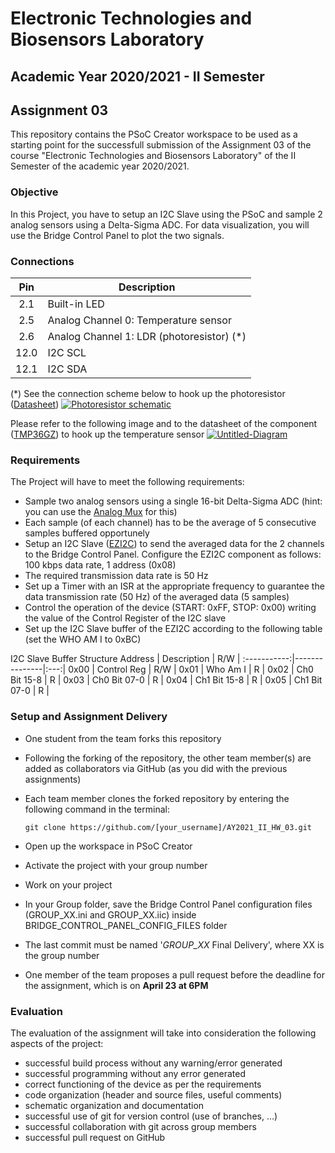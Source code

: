# Electronic Technologies and Biosensors Laboratory
## Academic Year 2020/2021 - II Semester

## Assignment 03
This repository contains the PSoC Creator workspace to be used as a starting point for the successfull submission of the Assignment 03
of the course "Electronic Technologies and Biosensors Laboratory" of the II Semester of the academic year 2020/2021.

### Objective
In this Project, you have to setup an I2C Slave using the PSoC and sample 2 analog sensors using a Delta-Sigma ADC. For data visualization, you will use the Bridge Control Panel to
plot the two signals.

### Connections

Pin          | Description |
:-----------:|-------------|
2.1          | Built-in LED
2.5          | Analog Channel 0: Temperature sensor
2.6          | Analog Channel 1: LDR (photoresistor) (*)
12.0         | I2C SCL
12.1         | I2C SDA

(*) See the connection scheme below to hook up the photoresistor (<a href="https://components101.com/asset/sites/default/files/component_datasheet/LDR%20Datasheet.pdf">Datasheet</a>)
<a href="https://ibb.co/Vm0pbTk"><img src="https://i.ibb.co/tXwPnD1/Cattura.jpg" alt="Photoresistor schematic" border="0"></a>

Please refer to the following image and to the datasheet of the component (<a href="https://www.analog.com/media/en/technical-documentation/data-sheets/TMP35_36_37.pdf">TMP36GZ</a>) to hook up the temperature sensor
<a href="https://imgbb.com/"><img src="https://i.ibb.co/BcVt5BN/Untitled-Diagram.jpg" alt="Untitled-Diagram" border="0"></a>

### Requirements
The Project will have to meet the following requirements:
- Sample two analog sensors using a single 16-bit Delta-Sigma ADC (hint: you can use the <a href="https://www.cypress.com/file/127201/download">Analog Mux</a> for this)
- Each sample (of each channel) has to be the average of 5 consecutive samples buffered opportunely
- Setup an I2C Slave (<a href="https://www.cypress.com/file/185396/download">EZI2C</a>) to send the averaged data for the 2 channels to the Bridge Control Panel. 
  Configure the EZI2C component as follows: 100 kbps data rate, 1 address (0x08)
- The required transmission data rate is 50 Hz
- Set up a Timer with an ISR at the appropriate frequency to guarantee the data transmission rate (50 Hz) of the averaged data (5 samples)
- Control the operation of the device (START: 0xFF, STOP: 0x00) writing the value of the Control Register of the I2C slave
- Set up the I2C Slave buffer of the EZI2C according to the following table (set the WHO AM I to 0xBC)

I2C Slave Buffer Structure
Address      | Description   | R/W |
:-----------:|---------------|:---:|
0x00         | Control Reg   | R/W |
0x01         | Who Am I      |  R  |
0x02         | Ch0 Bit 15-8  |  R  |
0x03         | Ch0 Bit 07-0  |  R  |
0x04         | Ch1 Bit 15-8  |  R  |
0x05         | Ch1 Bit 07-0  |  R  |

### Setup and Assignment Delivery
- One student from the team forks this repository 
- Following the forking of the repository, the other team member(s) are added as collaborators via GitHub (as you did with the previous assignments)
- Each team member clones the forked repository by entering the following command in the terminal:

    `git clone https://github.com/[your_username]/AY2021_II_HW_03.git`
- Open up the workspace in PSoC Creator
- Activate the project with your group number
- Work on your project
- In your Group folder, save the Bridge Control Panel configuration files (GROUP_XX.ini and GROUP_XX.iic) inside BRIDGE_CONTROL_PANEL_CONFIG_FILES folder  
- The last commit must be named '*GROUP_XX* Final Delivery', where XX is the group number
- One member of the team proposes a pull request before the deadline for the assignment, which is on **April 23 at 6PM**


### Evaluation
The evaluation of the assignment will take into consideration the following aspects of the project:
- successful build process without any warning/error generated
- successful programming without any error generated
- correct functioning of the device as per the requirements
- code organization (header and source files, useful comments)
- schematic organization and documentation
- successful use of git for version control (use of branches, ...)
- successful collaboration with git across group members
- successful pull request on GitHub
